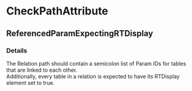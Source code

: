 ﻿---  
uid: Validator_13_2_8  
---

# CheckPathAttribute

## ReferencedParamExpectingRTDisplay

### Details

The Relation path should contain a semicolon list of Param IDs for tables that are linked to each other.  
Additionally, every table in a relation is expected to have its RTDisplay element set to true.
